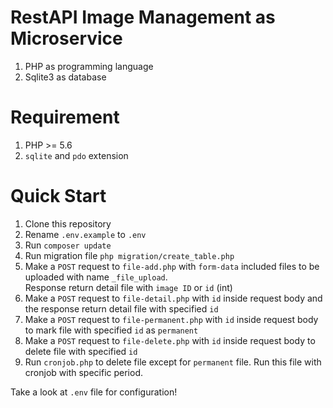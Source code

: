 # RestAPI Image Management as Microservice
1. PHP as programming language
1. Sqlite3 as database

# Requirement
1. PHP >= 5.6
1. `sqlite` and `pdo` extension

# Quick Start
1. Clone this repository
1. Rename `.env.example` to `.env`
1. Run `composer update`
1. Run migration file `php migration/create_table.php`
1. Make a `POST` request to `file-add.php` with `form-data` included files to be uploaded with name `_file_upload`. <br> Response return detail file with `image ID` or `id` (int)
1. Make a `POST` request to `file-detail.php` with `id` inside request body and the response return detail file with specified `id`
1. Make a `POST` request to `file-permanent.php` with `id` inside request body to mark file with specified `id` as `permanent`
1. Make a `POST` request to `file-delete.php` with `id` inside request body to delete file with specified `id`
1. Run `cronjob.php` to delete file except for `permanent` file. Run this file with cronjob with specific period.

Take a look at `.env` file for configuration!